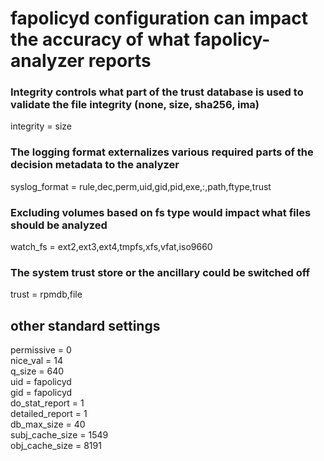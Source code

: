 # fapolicyd configuration can impact the accuracy of what fapolicy-analyzer reports

### Integrity controls what part of the trust database is used to validate the file integrity (none, size, sha256, ima)
integrity = size

### The logging format externalizes various required parts of the decision metadata to the analyzer
syslog_format = rule,dec,perm,uid,gid,pid,exe,:,path,ftype,trust

### Excluding volumes based on fs type would impact what files should be analyzed
watch_fs = ext2,ext3,ext4,tmpfs,xfs,vfat,iso9660

### The system trust store or the ancillary could be switched off
trust = rpmdb,file

## other standard settings
permissive = 0  
nice_val = 14  
q_size = 640  
uid = fapolicyd  
gid = fapolicyd  
do_stat_report = 1  
detailed_report = 1  
db_max_size = 40  
subj_cache_size = 1549  
obj_cache_size = 8191  
